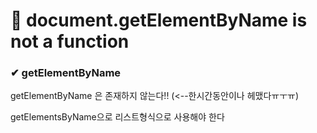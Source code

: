 # 💊 document.getElementByName is not a function

### ✔ getElementByName

getElementByName 은 존재하지 않는다!! (<--한시간동안이나 헤맸다ㅠㅜㅠ)

getElementsByName으로 리스트형식으로 사용해야 한다